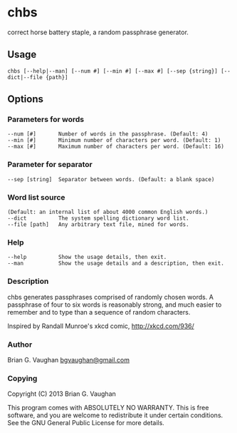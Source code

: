 chbs
====

correct horse battery staple, a random passphrase generator.

Usage
-----

    chbs [--help|--man] [--num #] [--min #] [--max #] [--sep {string}] [--dict|--file {path}]

Options
-------

### Parameters for words

    --num [#]       Number of words in the passphrase. (Default: 4)
    --min [#]       Minimum number of characters per word. (Default: 1)
    --max [#]       Maximum number of characters per word. (Default: 16)

### Parameter for separator

    --sep [string]  Separator between words. (Default: a blank space)
 
### Word list source

    (Default: an internal list of about 4000 common English words.)
    --dict          The system spelling dictionary word list.
    --file [path]   Any arbitrary text file, mined for words.

### Help

    --help          Show the usage details, then exit.
    --man           Show the usage details and a description, then exit.

### Description

chbs generates passphrases comprised of randomly chosen words. A
passphrase of four to six words is reasonably strong, and much easier
to remember and to type than a sequence of random characters.

Inspired by Randall Munroe's xkcd comic, http://xkcd.com/936/

### Author

Brian G. Vaughan <bgvaughan@gmail.com>

### Copying

Copyright (C) 2013 Brian G. Vaughan

This program comes with ABSOLUTELY NO WARRANTY. This is free software,
and you are welcome to redistribute it under certain conditions. See
the GNU General Public License for more details.
